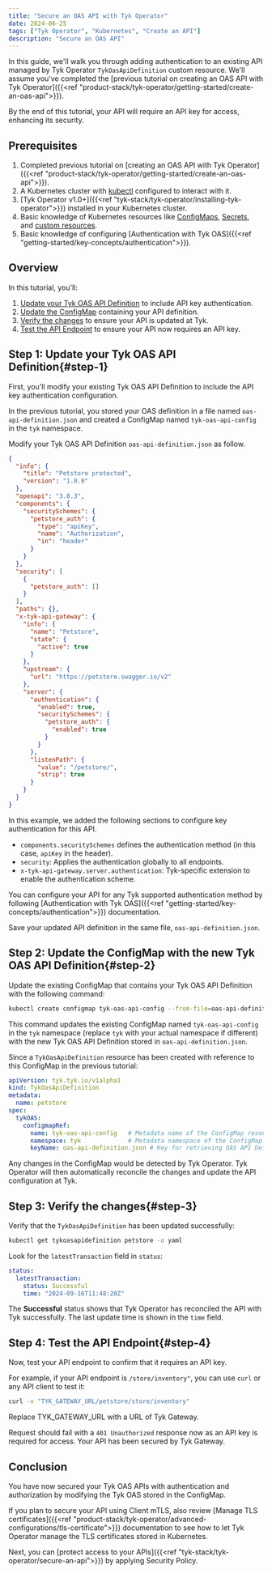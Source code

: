 ```yaml
---
title: "Secure an OAS API with Tyk Operator"
date: 2024-06-25
tags: ["Tyk Operator", "Kubernetes", "Create an API"]
description: "Secure an OAS API"
---
```


In this guide, we'll walk you through adding authentication to an existing API managed by Tyk Operator `TykOasApiDefinition` custom resource. We'll assume you've completed the [previous tutorial on creating an OAS API with Tyk Operator]({{<ref "product-stack/tyk-operator/getting-started/create-an-oas-api">}}).

By the end of this tutorial, your API will require an API key for access, enhancing its security.

## Prerequisites

1. Completed previous tutorial on [creating an OAS API with Tyk Operator]({{<ref "product-stack/tyk-operator/getting-started/create-an-oas-api">}}).
2. A Kubernetes cluster with [kubectl](https://kubernetes.io/docs/reference/kubectl/) configured to interact with it.
3. [Tyk Operator v1.0+]({{<ref "tyk-stack/tyk-operator/installing-tyk-operator">}}) installed in your Kubernetes cluster.
4. Basic knowledge of Kubernetes resources like [ConfigMaps](https://kubernetes.io/docs/concepts/configuration/configmap), [Secrets](https://kubernetes.io/docs/concepts/configuration/secret/#using-secrets-as-environment-variables), and [custom resources](https://kubernetes.io/docs/concepts/extend-kubernetes/api-extension/custom-resources/).
5. Basic knowledge of configuring [Authentication with Tyk OAS]({{<ref "getting-started/key-concepts/authentication">}}).

## Overview

In this tutorial, you'll:

1. [Update your Tyk OAS API Definition](#step-1) to include API key authentication.
2. [Update the ConfigMap](#step-2) containing your API definition.
3. [Verify the changes](#step-3) to ensure your API is updated at Tyk.
4. [Test the API Endpoint](#step-4) to ensure your API now requires an API key.

## Step 1: Update your Tyk OAS API Definition{#step-1}

First, you'll modify your existing Tyk OAS API Definition to include the API key authentication configuration.

In the previous tutorial, you stored your OAS definition in a file named `oas-api-definition.json` and created a ConfigMap named `tyk-oas-api-config` in the `tyk` namespace.

Modify your Tyk OAS API Definition `oas-api-definition.json` as follow. 

```json {hl_lines=["8-14","16-20","33-40"],linenos=true}
{
  "info": {
    "title": "Petstore protected",
    "version": "1.0.0"
  },
  "openapi": "3.0.3",
  "components": {
    "securitySchemes": {
      "petstore_auth": {
        "type": "apiKey",
        "name": "Authorization",
        "in": "header"
      }
    }
  },
  "security": [
    {
      "petstore_auth": []
    }
  ],
  "paths": {},
  "x-tyk-api-gateway": {
    "info": {
      "name": "Petstore",
      "state": {
        "active": true
      }
    },
    "upstream": {
      "url": "https://petstore.swagger.io/v2"
    },
    "server": {
      "authentication": {
        "enabled": true,
        "securitySchemes": {
          "petstore_auth": {
            "enabled": true
          }
        }
      },
      "listenPath": {
        "value": "/petstore/",
        "strip": true
      }
    }
  }
}
```

In this example, we added the following sections to configure key authentication for this API. 

- `components.securitySchemes` defines the authentication method (in this case, `apiKey` in the header).
- `security`: Applies the authentication globally to all endpoints.
- `x-tyk-api-gateway.server.authentication`: Tyk-specific extension to enable the authentication scheme.

You can configure your API for any Tyk supported authentication method by following [Authentication with Tyk OAS]({{<ref "getting-started/key-concepts/authentication">}}) documentation.

Save your updated API definition in the same file, `oas-api-definition.json`.

## Step 2: Update the ConfigMap with the new Tyk OAS API Definition{#step-2}

Update the existing ConfigMap that contains your Tyk OAS API Definition with the following command:

```sh
kubectl create configmap tyk-oas-api-config --from-file=oas-api-definition.json -n tyk --dry-run=client -o yaml | kubectl replace -f -
```

This command updates the existing ConfigMap named `tyk-oas-api-config` in the `tyk` namespace (replace `tyk` with your actual namespace if different) with the new Tyk OAS API Definition stored in `oas-api-definition.json`.

Since a `TykOasApiDefinition` resource has been created with reference to this ConfigMap in the previous tutorial:

```yaml
apiVersion: tyk.tyk.io/v1alpha1
kind: TykOasApiDefinition
metadata:
  name: petstore
spec:
  tykOAS:
    configmapRef:
      name: tyk-oas-api-config   # Metadata name of the ConfigMap resource that stores the OAS API Definition
      namespace: tyk             # Metadata namespace of the ConfigMap resource
      keyName: oas-api-definition.json # Key for retrieving OAS API Definition from the ConfigMap
```

Any changes in the ConfigMap would be detected by Tyk Operator. Tyk Operator will then automatically reconcile the changes and update the API configuration at Tyk.

## Step 3: Verify the changes{#step-3}

Verify that the `TykOasApiDefinition` has been updated successfully:

```sh
kubectl get tykoasapidefinition petstore -o yaml
```

Look for the `latestTransaction` field in `status`:

```yaml
status:
  latestTransaction:
    status: Successful
    time: "2024-09-16T11:48:20Z"
```

The **Successful** status shows that Tyk Operator has reconciled the API with Tyk successfully. The last update time is shown in the `time` field.

## Step 4: Test the API Endpoint{#step-4}
Now, test your API endpoint to confirm that it requires an API key.

For example, if your API endpoint is `/store/inventory"`, you can use `curl` or any API client to test it:

```sh
curl -v "TYK_GATEWAY_URL/petstore/store/inventory"
```

Replace TYK_GATEWAY_URL with a URL of Tyk Gateway.

Request should fail with a `401 Unauthorized` response now as an API key is required for access. Your API has been secured by Tyk Gateway.

## Conclusion
You have now secured your Tyk OAS APIs with authentication and authorization by modifying the Tyk OAS stored in the ConfigMap. 

If you plan to secure your API using Client mTLS, also review [Manage TLS certificates]({{<ref "product-stack/tyk-operator/advanced-configurations/tls-certificate">}}) documentation to see how to let Tyk Operator manage the TLS certificates stored in Kubernetes.

Next, you can [protect access to your APIs]({{<ref "tyk-stack/tyk-operator/secure-an-api">}}) by applying Security Policy.